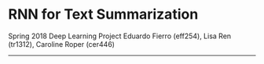# RNN for Text Summarization
Spring 2018 Deep Learning Project
Eduardo Fierro (eff254), Lisa Ren (tr1312), Caroline Roper (cer446)

---
